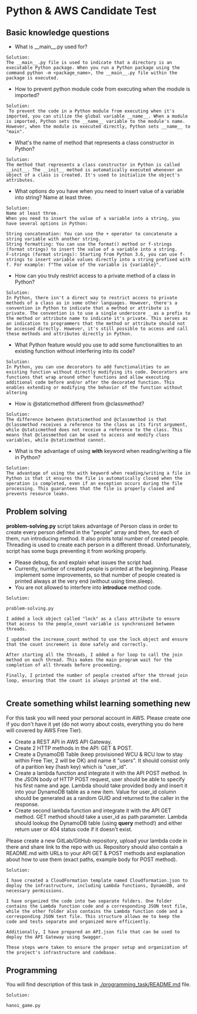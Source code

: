 # Python & AWS Candidate Test

## Basic knowledge questions

- What is \_\_main\_\_.py used for?

```
Solution: 
The __main__.py file is used to indicate that a directory is an executable Python package. When you run a Python package using the command python -m <package_name>, the __main__.py file within the package is executed.

```

- How to prevent python module code from executing when the module is imported?

```
Solution:
 To prevent the code in a Python module from executing when it's imported, you can utilize the global variable __name__. When a module is imported, Python sets the __name__ variable to the module's name. However, when the module is executed directly, Python sets __name__ to "main". 

```

- What's the name of method that represents a class constructor in Python?

```
Solution: 
The method that represents a class constructor in Python is called __init__. The __init__ method is automatically executed whenever an object of a class is created. It's used to initialize the object's attributes.

```

- What options do you have when you need to insert value of a variable into string? Name at least three.

```
Solution: 
Name at least three.
When you need to insert the value of a variable into a string, you have several options in Python:

String concatenation: You can use the + operator to concatenate a string variable with another string.
String formatting: You can use the format() method or f-strings (format strings) to insert the value of a variable into a string.
F-strings (format strings): Starting from Python 3.6, you can use f-strings to insert variable values directly into a string prefixed with f. For example: f"The value of the variable is {variable}".

```

- How can you truly restrict access to a private method of a class in Python?

```
Solution: 
In Python, there isn't a direct way to restrict access to private methods of a class as in some other languages. However, there's a convention in Python to indicate that a method or attribute is private. The convention is to use a single underscore _ as a prefix to the method or attribute name to indicate it's private. This serves as an indication to programmers that the method or attribute should not be accessed directly. However, it's still possible to access and call these methods and attributes directly in Python.

```

- What Python feature would you use to add some functionalities to an existing function without interfering into its code?

```
Solution: 
In Python, you can use decorators to add functionalities to an existing function without directly modifying its code. Decorators are functions that wrap around other functions and allow executing additional code before and/or after the decorated function. This enables extending or modifying the behavior of the function without altering

```

- How is @staticmethod different from @classmethod?

```
Solution: 
The difference between @staticmethod and @classmethod is that @classmethod receives a reference to the class as its first argument, while @staticmethod does not receive a reference to the class. This means that @classmethod can be used to access and modify class variables, while @staticmethod cannot.

```

- What is the advantage of using **with** keyword when reading/writing a file in Python?

```
Solution: 
The advantage of using the with keyword when reading/writing a file in Python is that it ensures the file is automatically closed when the operation is completed, even if an exception occurs during the file processing. This guarantees that the file is properly closed and prevents resource leaks.

```

## Problem solving

**problem-solving.py** script takes advantage of Person class in order to create every person defined in the "people" array and then, for each of them, run introducing method. It also prints total number of created people. Threading is used to create each person in a different thread. Unfortunately, script has some bugs preventing it from working properly. 
- Please debug, fix and explain what issues the script had.  
- Currently, number of created people is printed at the beginning. Please implement some improvements, so that number of people created is printed always at the very end (without using time.sleep).
- You are not allowed to interfere into **introduce** method code.

```
Solution:

problem-solving.py

I added a lock object called "lock" as a class attribute to ensure that access to the people_count variable is synchronized between threads.

I updated the increase_count method to use the lock object and ensure that the count increment is done safely and correctly.

After starting all the threads, I added a for loop to call the join method on each thread. This makes the main program wait for the completion of all threads before proceeding.

Finally, I printed the number of people created after the thread join loop, ensuring that the count is always printed at the end.


```



## Create something whilst learning something new

For this task you will need your personal account in AWS. Please create one if you don't have it yet (do not worry about costs, everything you do here will covered by AWS Free Tier).

- Create a REST API in AWS API Gateway.
- Create 2 HTTP methods in the API: GET & POST.
- Create a DynamoDB Table (keep provisioned WCU & RCU low to stay within Free Tier, 2 will be OK) and name it "users". It should consist only of a parition key (hash key) which is "user_id".
- Create a lambda function and integrate it with the API POST method. In the JSON body of HTTP POST request, user should be able to specify his first name and age. Lambda should take provided body and insert it into your DynamoDB table as a new item. Value for user_id column should be generated as a random GUID and returned to the caller in the response.
- Create second lambda function and integrate it with the API GET method. GET method should take a user_id as path parameter. Lambda should lookup the DynamoDB table (using **query** method!) and either return user or 404 status code if it doesn't exist.

Please create a new GitLab/GitHub repository, upload your lambda code in there and share link to the repo with us.
Repository should also contain a README.md with URLs to your API GET & POST methods and explanation about how to use them (exact paths, example body for POST method).

```
Solution:

I have created a CloudFormation template named Cloudformation.json to deploy the infrastructure, including Lambda functions, DynamoDB, and necessary permissions.

I have organized the code into two separate folders. One folder contains the Lambda function code and a corresponding JSON test file, while the other folder also contains the Lambda function code and a corresponding JSON test file. This structure allows me to keep the code and tests separate and organized more efficiently.

Additionally, I have prepared an API.json file that can be used to deploy the API Gateway using Swagger.

These steps were taken to ensure the proper setup and organization of the project's infrastructure and codebase.

```

## Programming

You will find description of this task in [./programming_task/README.md](./programming_task/README.md) file.

```
Solution:

hanoi_game.py

```



